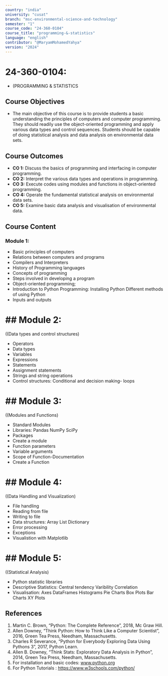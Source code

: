 ```yaml
---
country: "india"
university: "cusat"
branch: "msc-environmental-science-and-technology"
semester: "1"
course_code: "24-360-0104"
course_title: "programming-&-statistics"
language: "english"
contributor: "@MaryamMohamedYahya"
version: "2024"
---
```


# 24-360-0104: 
  - (PROGRAMMING & STATISTICS

## Course Objectives

* The main objective of this course is to provide students a basic understanding the principles of computers and computer programming. They should readily use the object-oriented programming and apply various data types and control sequences. Students should be capable of doing statistical analysis and data analysis on environmental data sets.

## Course Outcomes
* **CO 1:** Discuss the basics of programming and interfacing in computer programming.
* **CO 2:** Interpret the various data types and operations in programming.
* **CO 3:** Execute codes using modules and functions in object-oriented programming.
* **CO 4:** Operate the fundamental statistical analysis on environmental data sets.
* **CO 5:** Examine basic data analysis and visualisation of environmental data.


## Course Content
### Module 1: 
* Basic principles of computers
* Relations between computers and programs
* Compilers and Interpreters
* History of Programming languages
* Concepts of programming
* Steps involved in developing a program
* Object-oriented programming;
* Introduction to Python Programming:
  Installing Python
  Different methods of using Python
* Inputs and outputs

# ## Module 2:
  ((Data types and control structures)
* Operators
* Data types
* Variables
* Expressions
* Statements
* Assignment statements
* Strings and string operations
* Control structures:
  Conditional and decision making- loops

# ## Module 3:
  ((Modules and Functions)
* Standard Modules
* Libraries:
  Pandas
  NumPy
  SciPy
* Packages
* Create a module
* Function parameters
* Variable arguments
* Scope of Function-Documentation
* Create a Function

# ## Module 4:
  ((Data Handling and Visualization)
* File handling
* Reading from file
* Writing to file
* Data structures:
  Array
  List
  Dictionary
* Error processing
* Exceptions
* Visualistion with Matplotlib

# ## Module 5:
  ((Statistical Analysis)
* Python statistic libraries
* Descriptive Statistics:
  Central tendency
  Varibility
  Correlation
* Visualisation:
  Axes
  DataFrames
  Histograms
  Pie Charts
  Box Plots
  Bar Charts
  XY Plots

## References

1. Martin C. Brown, “Python: The Complete Reference”, 2018, Mc Graw Hill.
2. Allen Downey, “Think Python: How to Think Like a Computer Scientist”, 2016, Green Tea Press, Needham, Massachusetts.
3. Charles R Severance, “Python for Everybody Exploring Data Using Pythons 3”, 2017, Python Learn.
4. Allen B. Downey, “Think Stats: Exploratory Data Analysis in Python”, 2014, Green Tea Press, Needham, Massachusetts.
5. For installation and basic codes: www.python.org
6. For Python Tutorials : https://www.w3schools.com/python/
